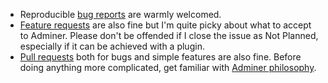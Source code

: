- Reproducible [bug reports](https://github.com/vrana/adminer/issues/new?template=bug_report.md) are warmly welcomed.
- [Feature requests](https://github.com/vrana/adminer/issues/new?template=BLANK_ISSUE) are also fine but I'm quite picky about what to accept to Adminer. Please don't be offended if I close the issue as Not Planned, especially if it can be achieved with a plugin.
- [Pull requests](https://github.com/vrana/adminer/pulls) both for bugs and simple features are also fine. Before doing anything more complicated, get familiar with [Adminer philosophy](/developing.md).

